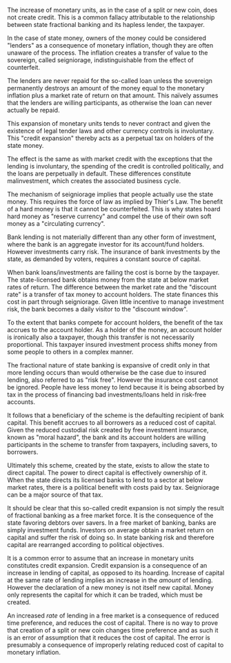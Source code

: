 The increase of monetary units, as in the case of a split or new coin, does not create credit. This is a common fallacy attributable to the relationship between state fractional banking and its hapless lender, the taxpayer.

In the case of state money, owners of the money could be considered "lenders" as a consequence of monetary inflation, though they are often unaware of the process. The inflation creates a transfer of value to the sovereign, called seigniorage, indistinguishable from the effect of counterfeit.

The lenders are never repaid for the so-called loan unless the sovereign permanently destroys an amount of the money equal to the monetary inflation plus a market rate of return on that amount. This naïvely assumes that the lenders are willing participants, as otherwise the loan can never actually be repaid.

This expansion of monetary units tends to never contract and given the existence of legal tender laws and other currency controls is involuntary. This "credit expansion" thereby acts as a perpetual tax on holders of the state money.

The effect is the same as with market credit with the exceptions that the lending is involuntary, the spending of the credit is controlled politically, and the loans are perpetually in default. These differences constitute malinvestment, which creates the associated business cycle.

The mechanism of seigniorage implies that people actually use the state money. This requires the force of law as implied by Thier's Law. The benefit of a hard money is that it cannot be counterfeited. This is why states hoard hard money as "reserve currency" and compel the use of their own soft money as a "circulating currency".

Bank lending is not materially different than any other form of investment, where the bank is an aggregate investor for its account/fund holders. However investments carry risk. The insurance of bank investments by the state, as demanded by voters, requires a constant source of capital.

When bank loans/investments are failing the cost is borne by the taxpayer. The state-licensed bank obtains money from the state at below market rates of return. The difference between the market rate and the "discount rate" is a transfer of tax money to account holders. The state finances this cost in part through seigniorage. Given little incentive to manage investment risk, the bank becomes a daily visitor to the "discount window".

To the extent that banks compete for account holders, the benefit of the tax accrues to the account holder. As a holder of the money, an account holder is ironically also a taxpayer, though this transfer is not necessarily proportional. This taxpayer insured investment process shifts money from some people to others in a complex manner.

The fractional nature of state banking is expansive of credit only in that more lending occurs than would otherwise be the case due to insured lending, also referred to as "risk free". However the insurance cost cannot be ignored. People have less money to lend because it is being absorbed by tax in the process of financing bad investments/loans held in risk-free accounts.

It follows that a beneficiary of the scheme is the defaulting recipient of bank capital. This benefit accrues to all borrowers as a reduced cost of capital. Given the reduced custodial risk created by free investment insurance, known as "moral hazard", the bank and its account holders are willing participants in the scheme to transfer from taxpayers, including savers, to borrowers.

Ultimately this scheme, created by the state, exists to allow the state to direct capital. The power to direct capital is effectively ownership of it. When the state directs its licensed banks to lend to a sector at below market rates, there is a political benefit with costs paid by tax. Seigniorage can be a major source of that tax.

It should be clear that this so-called credit expansion is not simply the result of fractional banking as a free market force. It is the consequence of the state favoring debtors over savers. In a free market of banking, banks are simply investment funds. Investors on average obtain a market return on capital and suffer the risk of doing so. In state banking risk and therefore capital are rearranged according to political objectives.

It is a common error to assume that an increase in monetary units constitutes credit expansion. Credit expansion is a consequence of an increase in lending of capital, as opposed to its hoarding. Increase of capital at the same rate of lending implies an increase in the *amount* of lending. However the declaration of a new money is not itself new capital. Money only represents the capital for which it can be traded, which must be created.

An increased *rate* of lending in a free market is a consequence of reduced time preference, and reduces the cost of capital. There is no way to prove that creation of a split or new coin changes time preference and as such it is an error of assumption that it reduces the cost of capital. The error is presumably a consequence of improperly relating reduced cost of capital to monetary inflation.
